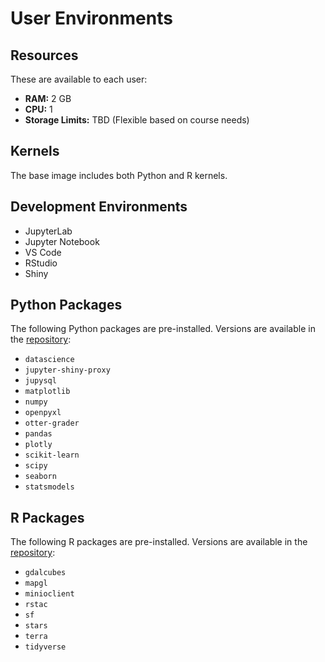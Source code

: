 # User Environments

## Resources

These are available to each user:

- **RAM:** 2 GB
- **CPU:** 1
- **Storage Limits:** TBD (Flexible based on course needs)

## Kernels

The base image includes both Python and R kernels.

## Development Environments

- JupyterLab
- Jupyter Notebook
- VS Code
- RStudio
- Shiny

## Python Packages

The following Python packages are pre-installed. Versions are available in the [repository](https://github.com/cal-icor/base-user-image/blob/main/environment.yml):

- `datascience`
- `jupyter-shiny-proxy`
- `jupysql`
- `matplotlib`
- `numpy`
- `openpyxl`
- `otter-grader`
- `pandas`
- `plotly`
- `scikit-learn`
- `scipy`
- `seaborn`
- `statsmodels`

## R Packages

The following R packages are pre-installed. Versions are available in the [repository](https://github.com/cal-icor/base-user-image/blob/main/install.R):

- `gdalcubes`
- `mapgl`
- `minioclient`
- `rstac`
- `sf`
- `stars`
- `terra`
- `tidyverse`
